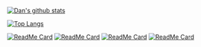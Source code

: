 [![Dan's github stats](https://github-readme-stats.vercel.app/api?username=dscription)](https://github.com/dscription/github-readme-stats)

[![Top Langs](https://github-readme-stats.vercel.app/api/top-langs/?username=dscription)](https://github.com/dscription/github-readme-stats)

[![ReadMe Card](https://github-readme-stats.vercel.app/api/pin/?username=dscription&repo=TUX)](https://github.com/dscription/TUX)
[![ReadMe Card](https://github-readme-stats.vercel.app/api/pin/?username=dscription&repo=fridgester-react)](https://github.com/dscription/fridgester-react)
[![ReadMe Card](https://github-readme-stats.vercel.app/api/pin/?username=dscription&repo=sophia-react)](https://github.com/dscription/sophia-react)
[![ReadMe Card](https://github-readme-stats.vercel.app/api/pin/?username=dscription&repo=movewithabandon)](https://github.com/dscription/movewithabandon)
<!--
**dscription/dscription** is a ✨ _special_ ✨ repository because its `README.md` (this file) appears on your GitHub profile.

